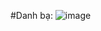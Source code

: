 
#Danh bạ: 
![image](https://github.com/user-attachments/assets/7c19f49c-973e-47cc-820e-237116b3303a)
